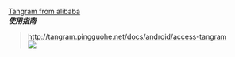 <a href="http://tangram.pingguohe.net/">Tangram from alibaba</a> <br>
***使用指南*** <br>
> http://tangram.pingguohe.net/docs/android/access-tangram <br>
![](https://img.alicdn.com/tfs/TB1v8lrQpXXXXcEXFXXXXXXXXXX-600-1067.gif)
